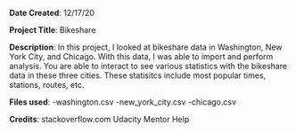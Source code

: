 **Date Created**: 12/17/20

**Project Title**: Bikeshare

**Description**: In this project, I looked at bikeshare data in Washington, New York City, and Chicago.  With this data,
I was able to import and perform analysis.  You are able to interact to see various statistics with the bikeshare data in
these three cities. These statisitcs include most popular times, stations, routes, etc.  

**Files used**:
-washington.csv
-new_york_city.csv
-chicago.csv

**Credits**:
stackoverflow.com
Udacity Mentor Help


